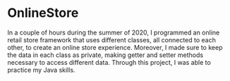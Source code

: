# OnlineStore

In a couple of hours during the summer of 2020, I programmed an online retail store framework that uses different classes, all connected to each other, to create an online store experience. Moreover, I made sure to keep the data in each class as private, making getter and setter methods necessary to access different data. Through this project, I was able to practice my Java skills.
